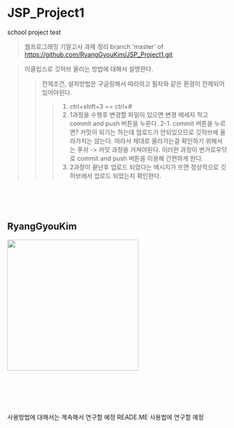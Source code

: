 # JSP_Project1
school project test
> 웹프로그래밍 기말고사 과제 정리
> branch 'master' of https://github.com/RyangGyouKim/JSP_Project1.git


> 이클립스로 깃허브 올리는 방법에 대해서 설명한다.
>> 전제조건, 설치방법은 구글링해서 따라하고 필자와 같은 환경이 전제되어 있어야된다.
>>> 1. ctrl+shift+3 == ctrl+#
>>> 2. 1과정을 수행후 변경할 파일이 있으면 변경 메세지 적고 commit and push 버튼을 누른다.
>>> 2-1. commit 버튼을 누르면? 커밋이 되기는 하는데 업로드가 안되있으므로 깃허브에 올라가지는 않는다. 따라서 제대로 올라가는걸 확인하기 위해서는 푸쉬 -> 커밋 과정을 거쳐야된다. 이러한 과정이 번거로우므로 commit and push 버튼을 이용해 간편하게 한다.
>>> 3. 2과정이 끝난후 업로드 되었다는 메시지가 뜨면 정상적으로 깃허브에서 업로드 되었는지 확인한다.

<br><br><br>
<h2> RyangGyouKim</h2>
<div>
 <img width="300" src="https://user-images.githubusercontent.com/45614978/50182789-97797880-0353-11e9-849e-a81c59ac5f71.jpg"> 
 </div>
 
 
 <br> <br> <br> <br>
 
사용방법에 대해서는 계속해서 연구할 예정
READE.ME 사용법에 연구할 예정
